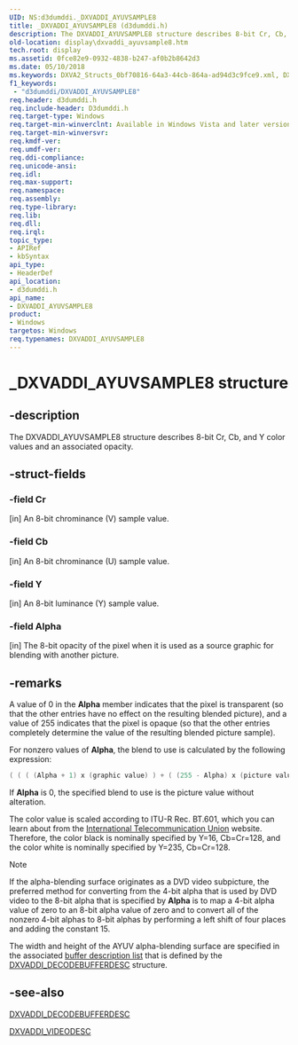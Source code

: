 ```yaml
---
UID: NS:d3dumddi._DXVADDI_AYUVSAMPLE8
title: _DXVADDI_AYUVSAMPLE8 (d3dumddi.h)
description: The DXVADDI_AYUVSAMPLE8 structure describes 8-bit Cr, Cb, and Y color values and an associated opacity.
old-location: display\dxvaddi_ayuvsample8.htm
tech.root: display
ms.assetid: 0fce82e9-0932-4838-b247-af0b2b8642d3
ms.date: 05/10/2018
ms.keywords: DXVA2_Structs_0bf70816-64a3-44cb-864a-ad94d3c9fce9.xml, DXVADDI_AYUVSAMPLE8, DXVADDI_AYUVSAMPLE8 structure [Display Devices], _DXVADDI_AYUVSAMPLE8, d3dumddi/DXVADDI_AYUVSAMPLE8, display.dxvaddi_ayuvsample8
f1_keywords:
 - "d3dumddi/DXVADDI_AYUVSAMPLE8"
req.header: d3dumddi.h
req.include-header: D3dumddi.h
req.target-type: Windows
req.target-min-winverclnt: Available in Windows Vista and later versions of the Windows operating systems.
req.target-min-winversvr: 
req.kmdf-ver: 
req.umdf-ver: 
req.ddi-compliance: 
req.unicode-ansi: 
req.idl: 
req.max-support: 
req.namespace: 
req.assembly: 
req.type-library: 
req.lib: 
req.dll: 
req.irql: 
topic_type:
- APIRef
- kbSyntax
api_type:
- HeaderDef
api_location:
- d3dumddi.h
api_name:
- DXVADDI_AYUVSAMPLE8
product:
- Windows
targetos: Windows
req.typenames: DXVADDI_AYUVSAMPLE8
---
```


# _DXVADDI_AYUVSAMPLE8 structure


## -description


The DXVADDI_AYUVSAMPLE8 structure describes 8-bit Cr, Cb, and Y color values and an associated opacity.


## -struct-fields




### -field Cr

[in] An 8-bit chrominance (V) sample value.


### -field Cb

[in] An 8-bit chrominance (U) sample value.


### -field Y

[in] An 8-bit luminance (Y) sample value.


### -field Alpha

[in] The 8-bit opacity of the pixel when it is used as a source graphic for blending with another picture. 


## -remarks



A value of 0 in the <b>Alpha</b> member indicates that the pixel is transparent (so that the other entries have no effect on the resulting blended picture), and a value of 255 indicates that the pixel is opaque (so that the other entries completely determine the value of the resulting blended picture sample). 

For nonzero values of <b>Alpha</b>, the blend to use is calculated by the following expression:

```cpp
( ( ( (Alpha + 1) x (graphic value) ) + ( (255 - Alpha) x (picture value) ) )  + 128 ) >> 8
```

If <b>Alpha</b> is 0, the specified blend to use is the picture value without alteration. 

The color value is scaled according to ITU-R Rec. BT.601, which you can learn about from the <a href="https://go.microsoft.com/fwlink/p/?linkid=8741">International Telecommunication Union</a> website. Therefore, the color black is nominally specified by Y=16, Cb=Cr=128, and the color white is nominally specified by Y=235, Cb=Cr=128.

> [!NOTE]
> If the alpha-blending surface originates as a DVD video subpicture, the preferred method for converting from the 4-bit alpha that is used by DVD video to the 8-bit alpha that is specified by <b>Alpha</b> is to map a 4-bit alpha value of zero to an 8-bit alpha value of zero and to convert all of the nonzero 4-bit alphas to 8-bit alphas by performing a left shift of four places and adding the constant 15.

The width and height of the AYUV alpha-blending surface are specified in the associated <a href="https://docs.microsoft.com/windows-hardware/drivers/display/buffer-description-list">buffer description list</a> that is defined by the <a href="https://docs.microsoft.com/windows-hardware/drivers/ddi/d3dumddi/ns-d3dumddi-_dxvaddi_decodebufferdesc">DXVADDI_DECODEBUFFERDESC</a> structure.




## -see-also




<a href="https://docs.microsoft.com/windows-hardware/drivers/ddi/d3dumddi/ns-d3dumddi-_dxvaddi_decodebufferdesc">DXVADDI_DECODEBUFFERDESC</a>



<a href="https://docs.microsoft.com/windows-hardware/drivers/ddi/d3dumddi/ns-d3dumddi-_dxvaddi_videodesc">DXVADDI_VIDEODESC</a>
 

 

